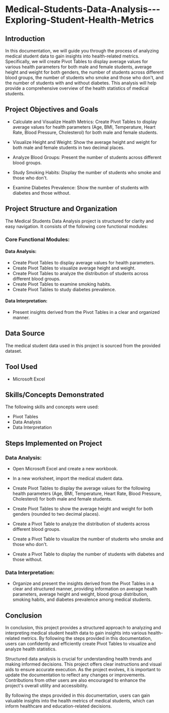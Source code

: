 # Medical-Students-Data-Analysis---Exploring-Student-Health-Metrics

## Introduction

In this documentation, we will guide you through the process of analyzing medical student data to gain insights into health-related metrics. Specifically, we will create Pivot Tables to display average values for various health parameters for both male and female students, average height and weight for both genders, the number of students across different blood groups, the number of students who smoke and those who don't, and the number of students with and without diabetes. This analysis will help provide a comprehensive overview of the health statistics of medical students.

## Project Objectives and Goals

- Calculate and Visualize Health Metrics: Create Pivot Tables to display average values for health parameters (Age, BMI, Temperature, Heart Rate, Blood Pressure, Cholesterol) for both male and female students.

- Visualize Height and Weight: Show the average height and weight for both male and female students in two decimal places.

- Analyze Blood Groups: Present the number of students across different blood groups.

- Study Smoking Habits: Display the number of students who smoke and those who don't.

- Examine Diabetes Prevalence: Show the number of students with diabetes and those without.

## Project Structure and Organization

The Medical Students Data Analysis project is structured for clarity and easy navigation. It consists of the following core functional modules:

### Core Functional Modules:

#### Data Analysis:

- Create Pivot Tables to display average values for health parameters.
- Create Pivot Tables to visualize average height and weight.
- Create Pivot Tables to analyze the distribution of students across different blood groups.
- Create Pivot Tables to examine smoking habits.
- Create Pivot Tables to study diabetes prevalence.

#### Data Interpretation:

- Present insights derived from the Pivot Tables in a clear and organized manner.

## Data Source

The medical student data used in this project is sourced from the provided dataset.

## Tool Used

- Microsoft Excel

## Skills/Concepts Demonstrated

The following skills and concepts were used:

- Pivot Tables
- Data Analysis
- Data Interpretation

## Steps Implemented on Project

### Data Analysis:

- Open Microsoft Excel and create a new workbook.

- In a new worksheet, import the medical student data.

- Create Pivot Tables to display the average values for the following health parameters (Age, BMI, Temperature, Heart Rate, Blood Pressure, Cholesterol) for both male and female students.

- Create Pivot Tables to show the average height and weight for both genders (rounded to two decimal places).

- Create a Pivot Table to analyze the distribution of students across different blood groups.

- Create a Pivot Table to visualize the number of students who smoke and those who don't.

- Create a Pivot Table to display the number of students with diabetes and those without.

### Data Interpretation:

- Organize and present the insights derived from the Pivot Tables in a clear and structured manner, providing information on average health parameters, average height and weight, blood group distribution, smoking habits, and diabetes prevalence among medical students.

## Conclusion

In conclusion, this project provides a structured approach to analyzing and interpreting medical student health data to gain insights into various health-related metrics. By following the steps provided in this documentation, users can confidently and efficiently create Pivot Tables to visualize and analyze health statistics.

Structured data analysis is crucial for understanding health trends and making informed decisions. This project offers clear instructions and visual aids to ensure accurate execution. As the project evolves, it is important to update the documentation to reflect any changes or improvements. Contributions from other users are also encouraged to enhance the project's overall utility and accessibility.

By following the steps provided in this documentation, users can gain valuable insights into the health metrics of medical students, which can inform healthcare and education-related decisions.
